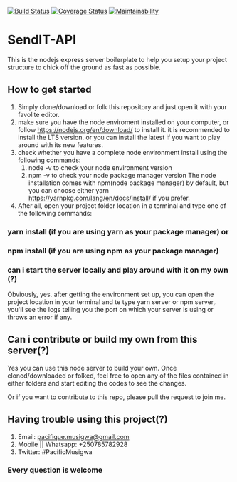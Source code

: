 [![Build Status](https://travis-ci.org/Musigwa/SendIT-API.svg?branch=parcels-management)](https://travis-ci.org/Musigwa/SendIT-API)
[![Coverage Status](https://coveralls.io/repos/github/Musigwa/SendIT-API/badge.svg?branch=parcels-management)](https://coveralls.io/github/Musigwa/SendIT-API?branch=parcels-management)
[![Maintainability](https://api.codeclimate.com/v1/badges/eb485abfa6f431f0033e/maintainability)](https://codeclimate.com/github/Musigwa/SendIT-API/maintainability)

# SendIT-API

This is the nodejs express server boilerplate to help you setup your project structure to chick off the ground as fast as possible.

## How to get started

1. Simply clone/download or folk this repository and just open it with your favolite editor.
2. make sure you have the node enviroment installed on your computer, or follow https://nodejs.org/en/download/ to install it. it is recommended to install the LTS version. or you can install the latest if you want to play around with its new features.
3. check whether you have a complete node environment install using the following commands:
   1. node -v to check your node environment version
   2. npm -v to check your node package manager version
      The node installation comes with npm(node package manager) by default, but you can choose either yarn https://yarnpkg.com/lang/en/docs/install/ if you prefer.
4. After all, open your project folder location in a terminal and type one of the following commands:

### yarn install (if you are using yarn as your package manager) or

### npm install (if you are using npm as your package manager)

### can i start the server locally and play around with it on my own (?)

Obviously, yes. after getting the environment set up, you can open the project location in your terminal and te type yarn server or npm server,. you'll see the logs telling you the port on which your server is using or throws an error if any.

## Can i contribute or build my own from this server(?)

Yes you can use this node server to build your own. Once cloned/downloaded or folked, feel free to open any of the files contained in either folders and start editing the codes to see the changes.

Or if you want to contribute to this repo, please pull the request to join me.

## Having trouble using this project(?)

1. Email: pacifique.musigwa@gmail.com
2. Mobile || Whatsapp: +250785782928
3. Twitter: #PacificMusigwa

### Every question is welcome
